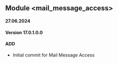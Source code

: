 ## Module <mail_message_access>

#### 27.06.2024
#### Version 17.0.1.0.0
#### ADD

- Initial commit for Mail Message Access
